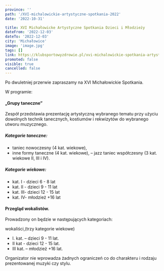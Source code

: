 ```yaml
---
province: ''
path: '/XVI-michalowickie-artystyczne-spotkania-2022'
date: '2022-10-31'

title: XVI Michałowicke Artystyczne Spotkania Dzieci i Młodzieży
dateFrom: '2022-12-03'
dateTo: '2022-12-03'
city: 'Michałowice'
image: 'image.jpg'
tags: []
link: https://klubsportowyzdrowie.pl/xvi-michalowickie-spotkania-artystyczne/
promoted: false
visible: true
cancelled: false
---
```

Po dwuletniej przerwie zapraszamy na XVI Michałowickie Spotkania. 

W programie:

#### „Grupy taneczne”
Zespół przedstawia prezentację artystyczną wybranego tematu przy użyciu dowolnych technik tanecznych, kostiumów i rekwizytów do wybranego utworu muzycznego.

##### Kategorie taneczne:
- taniec nowoczesny (4 kat. wiekowe),
- inne formy taneczne (4 kat. wiekowe),
– jazz taniec współczesny (3 kat. wiekowe II, III i IV).

##### Kategorie wiekowe:
- kat. I - dzieci 6 - 8 lat
- kat. II - dzieci 9 - 11 lat
- kat. III- dzieci 12 - 15 lat
- kat. IV- młodzież +16 lat

#### Przegląd wokalistów.
Prowadzony on będzie w następujących kategoriach:

wokaliści,(trzy kategorie wiekowe)
- I.	kat. – dzieci	9 - 11 lat.
- II	  kat - dzieci	12 - 15 lat.
- III	kat. – młodzież +16 lat.

Organizator nie wprowadza żadnych ograniczeń co do charakteru i rodzaju prezentowanej muzyki czy stylu.
